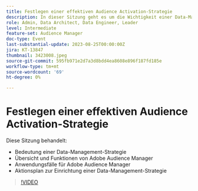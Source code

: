 ```yaml
---
title: Festlegen einer effektiven Audience Activation-Strategie
description: In dieser Sitzung geht es um die Wichtigkeit einer Data-Management-Strategie, Adobe Audience Manager-Übersicht und -Funktionen, Adobe Audience Manager-Anwendungsfälle und einen Aktionsplan für die Einrichtung einer Data-Management-Strategie
role: Admin, Data Architect, Data Engineer, Leader
level: Intermediate
feature-set: Audience Manager
doc-type: Event
last-substantial-update: 2023-08-25T00:00:00Z
jira: KT-13847
thumbnail: 3423008.jpeg
source-git-commit: 595fb971e2d7a3d8bdd4ea8608e896f187fd185e
workflow-type: tm+mt
source-wordcount: '69'
ht-degree: 0%

---
```



# Festlegen einer effektiven Audience Activation-Strategie

Diese Sitzung behandelt:

- Bedeutung einer Data-Management-Strategie
- Übersicht und Funktionen von Adobe Audience Manager
- Anwendungsfälle für Adobe Audience Manager
- Aktionsplan zur Einrichtung einer Data-Management-Strategie

>[!VIDEO](https://video.tv.adobe.com/v/3423008/?learn=on)
